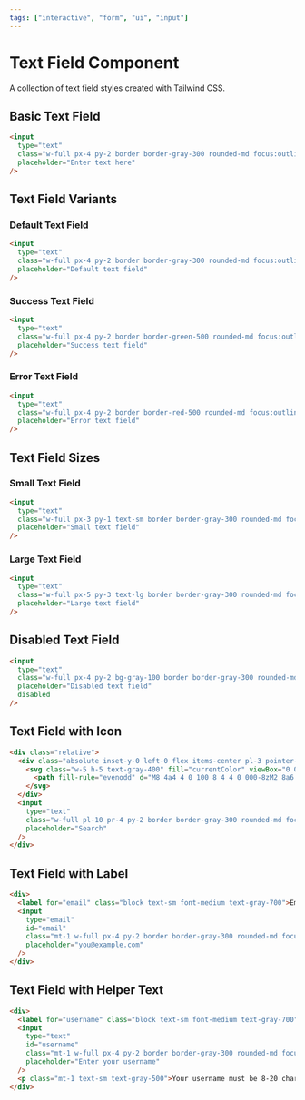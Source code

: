 ```yaml
---
tags: ["interactive", "form", "ui", "input"]
---
```


# Text Field Component

A collection of text field styles created with Tailwind CSS.

## Basic Text Field

```html
<input
  type="text"
  class="w-full px-4 py-2 border border-gray-300 rounded-md focus:outline-none focus:ring-2 focus:ring-blue-500 focus:border-blue-500"
  placeholder="Enter text here"
/>
```

## Text Field Variants

### Default Text Field

```html
<input
  type="text"
  class="w-full px-4 py-2 border border-gray-300 rounded-md focus:outline-none focus:ring-2 focus:ring-blue-500 focus:border-blue-500"
  placeholder="Default text field"
/>
```

### Success Text Field

```html
<input
  type="text"
  class="w-full px-4 py-2 border border-green-500 rounded-md focus:outline-none focus:ring-2 focus:ring-green-500 focus:border-green-500"
  placeholder="Success text field"
/>
```

### Error Text Field

```html
<input
  type="text"
  class="w-full px-4 py-2 border border-red-500 rounded-md focus:outline-none focus:ring-2 focus:ring-red-500 focus:border-red-500"
  placeholder="Error text field"
/>
```

## Text Field Sizes

### Small Text Field

```html
<input
  type="text"
  class="w-full px-3 py-1 text-sm border border-gray-300 rounded-md focus:outline-none focus:ring-2 focus:ring-blue-500 focus:border-blue-500"
  placeholder="Small text field"
/>
```

### Large Text Field

```html
<input
  type="text"
  class="w-full px-5 py-3 text-lg border border-gray-300 rounded-md focus:outline-none focus:ring-2 focus:ring-blue-500 focus:border-blue-500"
  placeholder="Large text field"
/>
```

## Disabled Text Field

```html
<input
  type="text"
  class="w-full px-4 py-2 bg-gray-100 border border-gray-300 rounded-md cursor-not-allowed"
  placeholder="Disabled text field"
  disabled
/>
```

## Text Field with Icon

```html
<div class="relative">
  <div class="absolute inset-y-0 left-0 flex items-center pl-3 pointer-events-none">
    <svg class="w-5 h-5 text-gray-400" fill="currentColor" viewBox="0 0 20 20">
      <path fill-rule="evenodd" d="M8 4a4 4 0 100 8 4 4 0 000-8zM2 8a6 6 0 1110.89 3.476l4.817 4.817a1 1 0 01-1.414 1.414l-4.816-4.816A6 6 0 012 8z" clip-rule="evenodd"></path>
    </svg>
  </div>
  <input
    type="text"
    class="w-full pl-10 pr-4 py-2 border border-gray-300 rounded-md focus:outline-none focus:ring-2 focus:ring-blue-500 focus:border-blue-500"
    placeholder="Search"
  />
</div>
```

## Text Field with Label

```html
<div>
  <label for="email" class="block text-sm font-medium text-gray-700">Email</label>
  <input
    type="email"
    id="email"
    class="mt-1 w-full px-4 py-2 border border-gray-300 rounded-md focus:outline-none focus:ring-2 focus:ring-blue-500 focus:border-blue-500"
    placeholder="you@example.com"
  />
</div>
```

## Text Field with Helper Text

```html
<div>
  <label for="username" class="block text-sm font-medium text-gray-700">Username</label>
  <input
    type="text"
    id="username"
    class="mt-1 w-full px-4 py-2 border border-gray-300 rounded-md focus:outline-none focus:ring-2 focus:ring-blue-500 focus:border-blue-500"
    placeholder="Enter your username"
  />
  <p class="mt-1 text-sm text-gray-500">Your username must be 8-20 characters long.</p>
</div>
